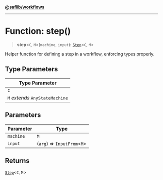 [**@saflib/workflows**](../index.md)

***

# Function: step()

> **step**\<`C`, `M`\>(`machine`, `input`): [`Step`](../type-aliases/Step.md)\<`C`, `M`\>

Helper function for defining a step in a workflow, enforcing types properly.

## Type Parameters

| Type Parameter |
| ------ |
| `C` |
| `M` *extends* `AnyStateMachine` |

## Parameters

| Parameter | Type |
| ------ | ------ |
| `machine` | `M` |
| `input` | (`arg`) => `InputFrom`\<`M`\> |

## Returns

[`Step`](../type-aliases/Step.md)\<`C`, `M`\>
